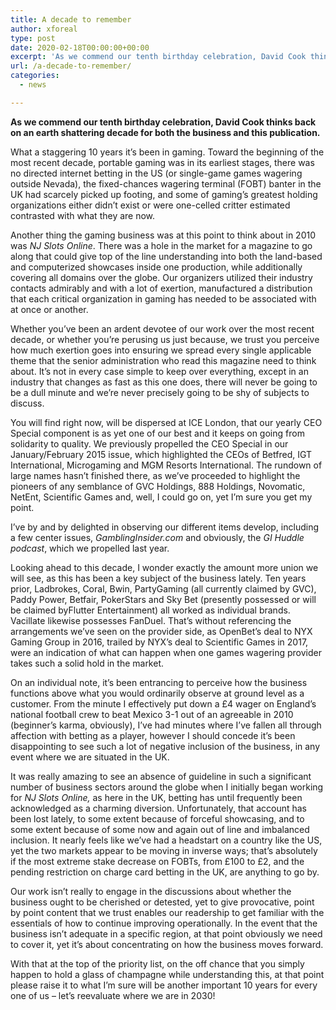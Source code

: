```yaml
---
title: A decade to remember
author: xforeal 
type: post
date: 2020-02-18T00:00:00+00:00
excerpt: 'As we commend our tenth birthday celebration, David Cook thinks back on an earth shattering decade for both the business and this publication '
url: /a-decade-to-remember/
categories:
  - news

---
```

**As we commend our tenth birthday celebration, David Cook thinks back on an earth shattering decade for both the business and this publication.**

What a staggering 10 years it&rsquo;s been in gaming. Toward the beginning of the most recent decade, portable gaming was in its earliest stages, there was no directed internet betting in the US (or single-game games wagering outside Nevada), the fixed-chances wagering terminal (FOBT) banter in the UK had scarcely picked up footing, and some of gaming&rsquo;s greatest holding organizations either didn&rsquo;t exist or were one-celled critter estimated contrasted with what they are now.

Another thing the gaming business was at this point to think about in 2010 was _NJ Slots Online_. There was a hole in the market for a magazine to go along that could give top of the line understanding into both the land-based and computerized showcases inside one production, while additionally covering all domains over the globe. Our organizers utilized their industry contacts admirably and with a lot of exertion, manufactured a distribution that each critical organization in gaming has needed to be associated with at once or another.

Whether you&rsquo;ve been an ardent devotee of our work over the most recent decade, or whether you&rsquo;re perusing us just because, we trust you perceive how much exertion goes into ensuring we spread every single applicable theme that the senior administration who read this magazine need to think about. It&rsquo;s not in every case simple to keep over everything, except in an industry that changes as fast as this one does, there will never be going to be a dull minute and we&rsquo;re never precisely going to be shy of subjects to discuss.

You will find right now, will be dispersed at ICE London, that our yearly CEO Special component is as yet one of our best and it keeps on going from solidarity to quality. We previously propelled the CEO Special in our January/February 2015 issue, which highlighted the CEOs of Betfred, IGT International, Microgaming and MGM Resorts International. The rundown of large names hasn&rsquo;t finished there, as we&rsquo;ve proceeded to highlight the pioneers of any semblance of GVC Holdings, 888 Holdings, Novomatic, NetEnt, Scientific Games and, well, I could go on, yet I&rsquo;m sure you get my point.

I&rsquo;ve by and by delighted in observing our different items develop, including a few center issues, _GamblingInsider.com_ and obviously, the _GI Huddle podcast_, which we propelled last year.

Looking ahead to this decade, I wonder exactly the amount more union we will see, as this has been a key subject of the business lately. Ten years prior, Ladbrokes, Coral, Bwin, PartyGaming (all currently claimed by GVC), Paddy Power, Betfair, PokerStars and Sky Bet (presently possessed or will be claimed byFlutter Entertainment) all worked as individual brands. Vacillate likewise possesses FanDuel. That&rsquo;s without referencing the arrangements we&rsquo;ve seen on the provider side, as OpenBet&rsquo;s deal to NYX Gaming Group in 2016, trailed by NYX&rsquo;s deal to Scientific Games in 2017, were an indication of what can happen when one games wagering provider takes such a solid hold in the market.

On an individual note, it&rsquo;s been entrancing to perceive how the business functions above what you would ordinarily observe at ground level as a customer. From the minute I effectively put down a &pound;4 wager on England&rsquo;s national football crew to beat Mexico 3-1 out of an agreeable in 2010 (beginner&rsquo;s karma, obviously), I&rsquo;ve had minutes where I&rsquo;ve fallen all through affection with betting as a player, however I should concede it&rsquo;s been disappointing to see such a lot of negative inclusion of the business, in any event where we are situated in the UK.

It was really amazing to see an absence of guideline in such a significant number of business sectors around the globe when I initially began working for _NJ Slots Online,_ as here in the UK, betting has until frequently been acknowledged as a charming diversion. Unfortunately, that account has been lost lately, to some extent because of forceful showcasing, and to some extent because of some now and again out of line and imbalanced inclusion. It nearly feels like we&rsquo;ve had a headstart on a country like the US, yet the two markets appear to be moving in inverse ways; that&rsquo;s absolutely if the most extreme stake decrease on FOBTs, from &pound;100 to &pound;2, and the pending restriction on charge card betting in the UK, are anything to go by.

Our work isn&#8217;t really to engage in the discussions about whether the business ought to be cherished or detested, yet to give provocative, point by point content that we trust enables our readership to get familiar with the essentials of how to continue improving operationally. In the event that the business isn&#8217;t adequate in a specific region, at that point obviously we need to cover it, yet it&rsquo;s about concentrating on how the business moves forward.

With that at the top of the priority list, on the off chance that you simply happen to hold a glass of champagne while understanding this, at that point please raise it to what I&rsquo;m sure will be another important 10 years for every one of us &ndash; let&rsquo;s reevaluate where we are in 2030!
